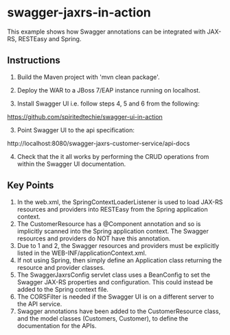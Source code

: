 swagger-jaxrs-in-action
=======================

This example shows how Swagger annotations can be integrated with JAX-RS, RESTEasy and Spring.

Instructions
------------
1. Build the Maven project with 'mvn clean package'.

2. Deploy the WAR to a JBoss 7/EAP instance running on localhost.

3. Install Swagger UI i.e. follow steps 4, 5 and 6 from the following:

  https://github.com/spiritedtechie/swagger-ui-in-action

3. Point Swagger UI to the api specification:
  
  http://localhost:8080/swagger-jaxrs-customer-service/api-docs

4. Check that the it all works by performing the CRUD operations from within the Swagger UI documentation.


Key Points
----------
1. In the web.xml, the SpringContextLoaderListener is used to load JAX-RS resources and providers into RESTEasy from the Spring application context.
2. The CustomerResource has a @Component annotation and so is implicitly scanned into the Spring application context. The Swagger resources and providers do NOT have this annotation.
3. Due to 1 and 2, the Swagger resources and providers must be explicitly listed in the WEB-INF/applicationContext.xml. 
4. If not using Spring, then simply define an Application class returning the resource and provider classes.
5. The SwaggerJaxrsConfig servlet class uses a BeanConfig to set the Swagger JAX-RS properties and configuration. This could instead be added to the Spring context file.
6. The CORSFilter is needed if the Swagger UI is on a different server to the API service.
7. Swagger annotations have been added to the CustomerResource class, and the model classes (Customers, Customer), to define the documentation for the APIs.

